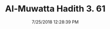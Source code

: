 ---
title        : "Al-Muwatta Hadith 3. 61"
date         : 7/25/2018 12:28:39 PM
draft        : false
type         : "hadith"
layout       : "hadith"
BookCode     : "AMH"
VolumeNumber : "3"
HadithNumber : "61"
categories  :  ["Prayer - What to Do if One Raises One's Head Before the Imam"]
---